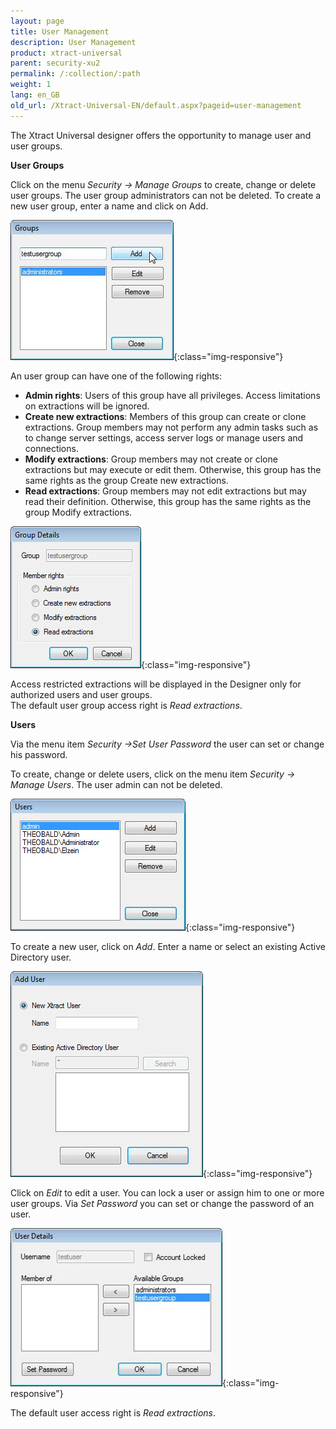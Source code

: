 ```yaml
---
layout: page
title: User Management
description: User Management
product: xtract-universal
parent: security-xu2
permalink: /:collection/:path
weight: 1
lang: en_GB
old_url: /Xtract-Universal-EN/default.aspx?pageid=user-management
---
```


The Xtract Universal designer offers the opportunity to manage user and user groups. 

**User Groups**

Click on the menu *Security -> Manage Groups* to create, change or delete user groups. The user group administrators can not be deleted. To create a new user group, enter a name and click on Add.

![User-Management-Groups](/img/content/User-Management-Groups.png){:class="img-responsive"}

An user group can have one of the following rights:

- **Admin rights**: Users of this group have all privileges. Access limitations on extractions will be ignored.
- **Create new extractions**: Members of this group can create or clone extractions. Group members may not perform any admin tasks such as to change server settings, access server logs or manage users and connections.
- **Modify extractions**: Group members may not create or clone extractions but may execute or edit them. Otherwise, this group has the same rights as the group Create new extractions.
- **Read extractions**: Group members may not edit extractions but may read their definition. Otherwise, this group has the same rights as the group Modify extractions.

![User-Management-Group-Details](/img/content/User-Management-Group-Details.png){:class="img-responsive"}

Access restricted extractions will be displayed in the Designer only for authorized users and user groups.<br>
The default user group access right is *Read extractions*.


**Users**

Via the menu item *Security ->Set User Password* the user can set or change his password.

To create, change or delete users, click on the menu item *Security -> Manage Users*. The user admin can not be deleted.

![User-Management-View-Users](/img/content/User-Management-View-Users.png){:class="img-responsive"}

To create a new user, click on *Add*. Enter a name or select an existing Active Directory user.

![User-Management-Add-User](/img/content/User-Management-Add-User.png){:class="img-responsive"}

Click on *Edit* to edit a user. You can lock a user or assign him to one or more user groups. Via *Set Password* you can set or change the password of an user.

![User-Management-User-Details](/img/content/User-Management-User-Details.png){:class="img-responsive"}

The default user access right is *Read extractions*.

